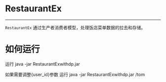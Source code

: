 # RestaurantEx

----------------------------------------

`RestaurantEx` 通过生产者消费者模型，处理饭店菜单数据的拉去和存储。

# 如何运行

运行 java -jar RestaurantExwithdp.jar

如果需要调整{user_id}参数 
运行 java -jar RestaurantExwithdp.jar /tom
